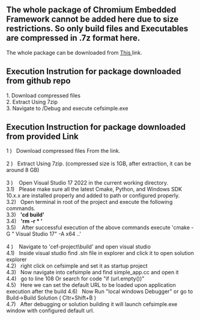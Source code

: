 <h2> The whole package of Chromium Embedded Framework cannot be added here due to size restrictions. So only build files and Executables are compressed in .7z format here. </h2>

The whole package can be downloaded from <a href="https://drive.google.com/file/d/1f_e75Wzdlu244b5y4qP-ikSZLrHn3Rhv/view?usp=drive_link" > This </a> link.

<h2>Execution Instrution for package downloaded from github repo</h2>
<list>
  <item>1. Download compressed files</item><br>
  <item>2. Extract Using 7zip </item><br>
  <item>3. Navigate to /Debug and execute cefsimple.exe </item>  
</list>


<h2>Execution Instruction for package downloaded from provided Link</h2>
<list>
  <item>1 )   Download compressed files From the link. </item><br><br>
  <item>2 )    Extract Using 7zip. (compressed size is 1GB, after extraction, it can be around 8 GB) </item><br><br>
  <item>3 )     Open Visual Studio 17 2022 in the current working directory.</item>  <br>
  <item> 3.1)   Please make sure all the latest Cmake, Python, and Windows SDK 10.x.x are installed properly and added to path or configured properly.</item><br>
  <item>3.2)    Open terminal in root of the project and execute the following commands.</item><br>
  <item>3.3)   <b> 'cd build' </b></item><br>
  <item>3.4)   <b> 'rm -r * '</b> </item><br>
  <item>3.5)     After successful execution of the above commands execute 'cmake -G " Visual Studio 17" -A x64 ..'</item><br><br>
  <item>4 )     Navigate to 'cef-project\build' and open visual studio</item><br>
  <item>4.1)    Inside visual studio find .sln file in explorer and click it to open solution explorer</item> <br>
  <item>4.2)   right click on cefsimple and set it as startup project </item><br>
  <item>4.3)   Now navigate into cefsimple and find simple_app.cc and open it </item><br>
  <item>4.4)   go to line 108 Or search for code "if (url.empty())" </item><br>
  <item>4.5)   Here we can set the default URL to be loaded upon application execution after the build </item>
  <item>4.6)    Now Run "local windows Debugger" or go to Build->Build Solution ( Cltr+Shift+B ) </item><br>
  <item>4.7)    After debugging or solution building it will launch cefsimple.exe window with configured default url.</item><br>
</list>
